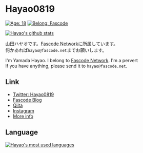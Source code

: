# Hayao0819

[![Age: 18](https://img.shields.io/badge/Age-16-blue?style=for-the-badge)](https://en.wikipedia.org/wiki/August_19)
[![Belong: Fascode](https://img.shields.io/badge/Belongs-Fascode-green?style=for-the-badge)](https://fascode.net/en/)


[![Hayao's github stats](https://github-readme-stats.vercel.app/api?username=Hayao0819&count_private=true&show_icons=true&theme=gotham)](https://github.com/Hayao0819)

山田ハヤオです。[Fascode Network](https://fascode.net/en/)に所属しています。  
何かあれば`hayao@fascode.net`までお願いします。  
  
I'm Yamada Hayao. I belong to [Fascode Network](https://fascode.net/en/). I'm a pervert  
If you have anything, please send it to `hayao@fascode.net`.  
  
## Link
- [Twitter: Hayao0819](https://twitter.com/Hayao0819)
- [Fascode Blog](https://blog.fascode.net/)
- [Qiita](https://qiita.com/Hayao0819)
- [Instagram](https://www.instagram.com/hayao0819/)
- [More info](https://blog.fascode.net/%E5%B1%B1%E7%94%B0%E3%83%8F%E3%83%A4%E3%82%AA/)

## Language
[![Hayao's most used languages](https://github-readme-stats.vercel.app/api/top-langs/?username=Hayao0819&theme=gotham)](https://github.com/Hayao0819)
